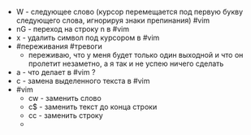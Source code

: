- W - следующее слово (курсор перемещается под первую букву следующего слова, игнорируя знаки препинания) #vim
- nG - переход на строку n в #vim
- x - удалить символ под курсором в #vim
- #переживания #тревоги
	- переживаю, что у меня будет только один выходной и что он пролетит незаметно, а я так и не успею ничего сделать
- a - что делает в #vim ?
- c - замена выделенного текста в #vim
- #vim
	- cw - заменить слово
	- c$ - заменить текст до конца строки
	- cc - заменить строку
	-